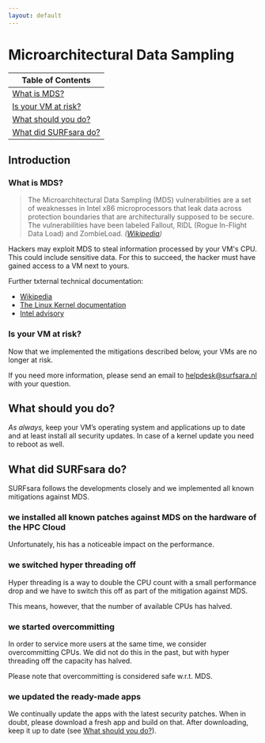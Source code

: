 ```yaml
---
layout: default
---
```


# Microarchitectural Data Sampling

|Table of Contents|
|-----|
|[What is MDS?](#what-is-mds)|
|[Is your VM at risk?](#is-your-vm-at-risk)|
|[What should you do?](#what-should-you-do)|
|[What did SURFsara do?](#what-did-surfsara-do)|

## Introduction

### What is MDS?

> The Microarchitectural Data Sampling (MDS) vulnerabilities are a set of weaknesses in Intel x86 microprocessors that leak data across protection boundaries that are architecturally supposed to be secure. The vulnerabilities have been labeled Fallout, RIDL (Rogue In-Flight Data Load) and ZombieLoad.
> _([Wikipedia](https://en.wikipedia.org/wiki/Microarchitectural_Data_Sampling))_

Hackers may exploit MDS to steal information processed by your VM's CPU.
This could include sensitive data.
For this to succeed, the hacker must have gained access to a VM next to yours.

Further txternal technical documentation:

- [Wikipedia](https://en.wikipedia.org/wiki/Microarchitectural_Data_Sampling)
- [The Linux Kernel documentation](https://www.kernel.org/doc/html/latest/admin-guide/hw-vuln/mds.html)
- [Intel advisory](https://www.intel.com/content/www/us/en/security-center/advisory/intel-sa-00233.html)


### Is your VM at risk?

Now that we implemented the mitigations described below, your VMs are no longer at risk.

If you need more information, please send an email to helpdesk@surfsara.nl with your question.

## What should you do?

_As always,_ keep your VM’s operating system and applications up to date and at least install all security updates. In case of a kernel update you need to reboot as well.


## What did SURFsara do?

SURFsara follows the developments closely and we implemented all known mitigations against MDS. 

### we installed all known patches against MDS on the hardware of the HPC Cloud

Unfortunately, his has a noticeable impact on the performance.

### we switched hyper threading off

Hyper threading is a way to double the CPU count with a small performance drop
and we have to switch this off as part of the mitigation against MDS.

This means, however, that the number of available CPUs has halved.

### we started overcommitting

In order to service more users at the same time, we consider overcommitting CPUs.
We did not do this in the past, but with hyper threading off the capacity has halved.

Please note that overcommitting is considered safe w.r.t. MDS.

### we updated the ready-made apps

We continually update the apps with the latest security patches.
When in doubt, please download a fresh app and build on that.
After downloading, keep it up to date (see [What should you do?](#what-should-you-do)).

